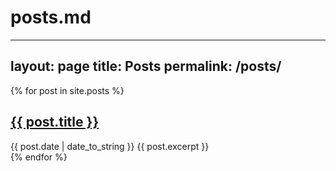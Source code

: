 # posts.md
---
layout: page
title: Posts
permalink: /posts/
---

{% for post in site.posts %}
  <article>
    <h2>
      <a href="{{ post.url | relative_url }}">
        {{ post.title }}
      </a>
    </h2>
    <time datetime="{{ post.date | date_to_xmlschema }}">{{ post.date | date_to_string }}</time>
    {{ post.excerpt }}
  </article>
{% endfor %}
